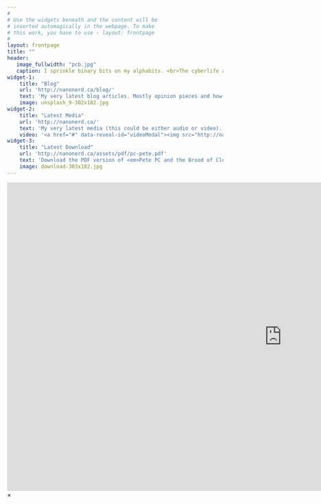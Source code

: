 ```yaml
---
#
# Use the widgets beneath and the content will be
# inserted automagically in the webpage. To make
# this work, you have to use › layout: frontpage
#
layout: frontpage
title: ""
header:
   image_fullwidth: "pcb.jpg"
   caption: I sprinkle binary bits on my alphabits. <br>The cyberlife and times of Kayhan B, digital librarian extraordinaire, podcaster and all around nice guy.
widget-1:
    title: "Blog"
    url: 'http://nanonerd.ca/blog/'
    text: 'My very latest blog articles. Mostly opinion pieces and how-tos.'
    image: unsplash_9-302x182.jpg
widget-2:
    title: "Latest Media"
    url: 'http://nanonerd.ca/'
    text: 'My very latest media (this could be either audio or video). Expect some cat videos!!'
    video: '<a href="#" data-reveal-id="videoModal"><img src="http://nanonerd.ca/images/start-video-feeling-responsive-302x182.jpg" width="302" height="182" alt=""></a>'
widget-3:
    title: "Latest Download"
    url: 'http://nanonerd.ca/assets/pdf/pc-pete.pdf'
    text: 'Download the PDF version of <em>Pete PC and the Brood of Clones</em>, my latest screenplay for a 15-minute animated short film.'
    image: download-303x182.jpg
---
```



<div id="videoModal" class="reveal-modal large" data-reveal="">
  <div class="flex-video widescreen vimeo" style="display: block;">
    <iframe width="1280" height="720" src="https://www.youtube.com/embed/YIlKHXUj0Wk" frameborder="0" allowfullscreen></iframe>
  </div>
  <a class="close-reveal-modal">&#215;</a>
</div>
